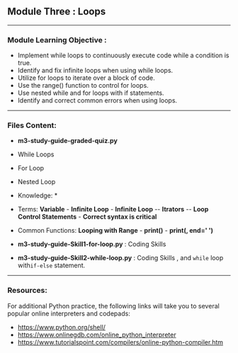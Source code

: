 ## Module Three : Loops
---
### Module Learning Objective  :
- Implement while loops to continuously execute code while a condition is true.
- Identify and fix infinite loops when using while loops.
- Utilize for loops to iterate over a block of code.
- Use the range() function to control for loops.
- Use nested while and for loops with if statements.
- Identify and correct common errors when using loops.
---
### Files Content:
* **m3-study-guide-graded-quiz.py**
* While Loops
* For Loop
* Nested Loop
* Knowledge: *
*    Terms: **Variable** - **Infinite Loop** - **Infinite Loop** --  **Itrators** -- **Loop Control Statements** - **Correct syntax is critical**
*  Common Functions: **Looping with Range** - **print()** - **print(, end=' ')**

* **m3-study-guide-Skill1-for-loop.py** : Coding Skills
* **m3-study-guide-Skill2-while-loop.py** : Coding Skills , and `while` loop with`if-else` statement.
---
### Resources:
For additional Python practice, the following links will take you to several popular online interpreters and codepads:
* https://www.python.org/shell/
* https://www.onlinegdb.com/online_python_interpreter
* https://www.tutorialspoint.com/compilers/online-python-compiler.htm
